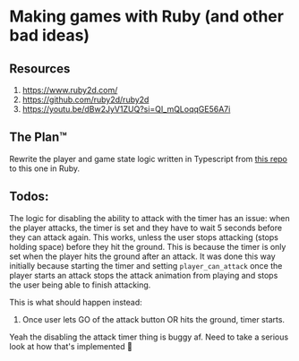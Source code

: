 # Making games with Ruby (and other bad ideas)

## Resources

1. https://www.ruby2d.com/
2. https://github.com/ruby2d/ruby2d
3. https://youtu.be/dBw2JyV1ZUQ?si=QI_mQLoqqGE56A7i

## The Plan™

Rewrite the player and game state logic written in Typescript from [this repo](https://github.com/Koda-Pig/not-a-pig) to this one in Ruby.

## Todos:

The logic for disabling the ability to attack with the timer has an issue: when the player attacks, the timer is set and they have to wait 5 seconds before they can attack again. This works, unless the user stops attacking (stops holding space) before they hit the ground. This is because the timer is only set when the player hits the ground after an attack. It was done this way initially because starting the timer and setting `player_can_attack` once the player starts an attack stops the attack animation from playing and stops the user being able to finish attacking.

This is what should happen instead:

1. Once user lets GO of the attack button OR hits the ground, timer starts.

Yeah the disabling the attack timer thing is buggy af. Need to take a serious look at how that's implemented 🤡
